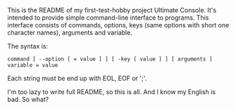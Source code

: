 <p>This is the README of my first-test-hobby project Ultimate Console. 
It's intended to provide simple command-line interface to programs.
This interface consists of commands, options, keys (same options
with short one character names), arguments and variable.</p>

The syntax is:

    command [ --option [ = value ] ] [ -key [ value ] ] [ arguments ]
    variable = value

<p>Each string must be end up with EOL, EOF or ';'. </p>

<p>I'm too lazy to write full README, so this is all.
And I know my English is bad. So what?</p>